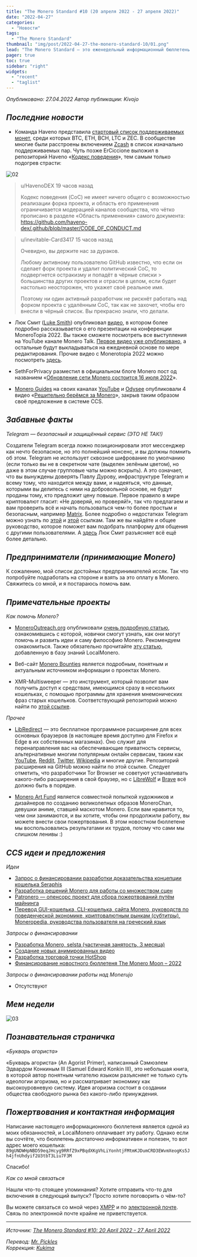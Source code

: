 ```yaml
---
title: "The Monero Standard #10 (20 апреля 2022 - 27 апреля 2022)"
date: "2022-04-27"
categories:
  - "Новости"
tags:
  - "The Monero Standard"
thumbnail: "img/post/2022-04-27-the-monero-standard-10/01.png"  
lead: "The Monero Standard — это еженедельный информационный бюллетень от p2p торговой платформы LocalMonero обо всём, что касается Monero."
pager: true
toc: true
sidebar: "right"
widgets:
  - "recent"
  - "taglist"
---
```


_Опубликовано: 27.04.2022_
_Автор публикации: Kivojo_

## _Последние новости_

- Команда Haveno представила [стартовый список поддерживаемых монет](https://nitter.net/HavenoDEX/status/1518191323899170816#m), среди которых BTC, ETH, BCH, LTC и ZEC. В сообществе многие были расстроены включением [Zcash](https://moneroinfodump.neocities.org/#ZcashBlackpill) в список изначально поддерживаемых пар. Чуть позже ErCiccione выложил в репозиторий Haveno «[Кодекс поведения](https://github.com/haveno-dex/.github/blob/master/CODE_OF_CONDUCT.md)», тем самым только подогрев страсти:

![02](/img/post/2022-04-27-the-monero-standard-10/02.png)

> u/HavenoDEX 19 часов назад
>
> Кодекс поведения (CoC) не имеет ничего общего с возможностью реализации форка проекта, и область его применения ограничивается модерацией каналов сообщества, что чётко прописано в разделе «Область применения» самого документа: https://github.com/haveno-dex/.github/blob/master/CODE_OF_CONDUCT.md

> u/inevitable-Card3417 15 часов назад  
>
> Очевидно, вы держите нас за дураков.  
>
> Любому активному пользователю GitHub известно, что если он сделает форк проекта и удалит политический CoC, то подвергнется остракизму и попадёт в чёрные списки > большинства других проектов и отрасли в целом, если будет настолько неосторожен, что укажет своё реальное имя.  
>
> Поэтому ни один активный разработчик не рискнёт работать над форком проекта с удалённым CoC, так как не захочет, чтобы его внесли в чёрный список. Вы прекрасно знали, что делали.

- Люк Смит ([Luke Smith](https://lukesmith.xyz/)) опубликовал [видео](https://videos.lukesmith.xyz/w/eHVrtr7FXrWoeSjHAv2au3), в котором более подробно рассказывается о его презентации на конференции MoneroTopia 2022. Вы также сможете посмотреть все выступления на YouTube канале Monero Talk. [Первое видео уже опубликовано](https://yewtu.be/watch?v=EauJMXqThFk&list=PLfJ_JjSwYaa-dDCLHpwZaDxmT0RNHIafg&index=0), а остальные будут выкладываться на ежедневной основе по мере редактирования. Прочие видео с Monerotopia 2022 можно посмотреть [здесь](https://yewtu.be/playlist?list=PLfJ_JjSwYaa-dDCLHpwZaDxmT0RNHIafg).

- SethForPrivacy разместил в официальном блоге Monero пост од названием «[Обновление сети Monero состоится 16 июля 2022](https://www.getmonero.org/2022/04/20/network-upgrade-july-2022.html)».

- [Monero Guides](https://moneroguides.org/) на своих каналах [YouTube](https://yewtu.be/channel/UCWeGibnI0h07pIPiX945DBg) и [Odysee](https://lbry.bcow.xyz/@moneroguides) опубликовали 4 видео «[Решительно берёмся за Monero](https://yewtu.be/playlist?list=PLcyDcJ4lpDVBpsnI-fbkB-7O4M63VIA2g)», закрыв таким образом своё предложение в системе CCS.

## _Забавные факты_

*Telegram — безопасный и защищённый сервис (ЭТО НЕ ТАК!)*

Создатели Telegram всегда ложно позиционировали этот мессенджер как нечто безопасное, но это полнейший нонсенс, и вы должны помнить об этом. Telegram не использует сквозное шифрование по умолчанию (если только вы не в секретном чате (выделен зелёным цветом), но даже в этом случае групповые чаты можно вскрыть). А это означает, что вы вынуждены доверять Павлу Дурову, инфраструктуре Telegram и всему тому, что находится между вами, и надеяться, что данные, которыми вы делитесь с ними на добровольной основе, не будут проданы тому, кто предложит цену повыше. Первое правило в мире криптовалют гласит: «Не доверяй, но проверяй!», так что предлагаем и вам проверить всё и начать пользоваться чем-то более простым и безопасным, например [Matrix](https://matrix.org/). Более подробно о недостатках Telegram можно узнать по [этой](https://securechatguide.org/centralizedapps.html#telegram) и [этой](https://securechatguide.org/) ссылкам. Там же вы найдёте и общее руководство, которое поможет вам подобрать платформу для общения с другими пользователями. А [здесь](https://yewtu.be/watch?v=qBTsUVrCDAQ) Люк Смит разъясняет всё ещё более детально.

## _Предприниматели (принимающие Monero)_

К сожалению, мой список достойных предпринимателей иссяк. Так что попробуйте подработать на стороне и взять за это оплату в Monero. Свяжитесь со мной, и я постараюсь помочь вам.

## _Примечательные проекты_

*Как помочь Monero?*

* [MoneroOutreach.org](https://monerooutreach.org/) опубликовали [очень подробную статью](https://www.monerooutreach.org/stories/getting-started-helping-monero.php), ознакомившись с которой, новички смогут узнать, как они могут помочь и развить идеи и саму философию Monero. Рекомендуем ознакомиться. Также обязательно прочитайте [эту статью](https://localmonero.co/nojs/knowledge/contributing-to-monero), добавленную в базу знаний LocalMonero.

* Веб-сайт [Monero Bounties](https://bounties.monero.social/) является подробным, понятным и актуальным источником информации о проектах Monero.

* XMR-Multisweeper — это инструмент, который позволит вам получить доступ к средствам, имеющимся сразу в нескольких кошельках, с помощью программы для хранения мнемонических фраз старых кошельков. Соответствующий репозиторий можно найти по [этой ссылке](https://github.com/benevanoff/xmr-multisweeper).

*Прочее*

* [LibRedirect](https://libredirect.github.io/) — это бесплатное программное расширение для всех основных браузеров (в настоящее время доступно для Firefox и Edge в их собственных магазинах). Оно служит для перенаправления вас на обеспечивающие приватность сервисы, альтернативные многим популярным онлайн сервисам, таким как [YouTube](https://yewtu.be/), [Reddit](https://libredd.it/), [Twitter](https://nitter.net/), [Wikipedia](https://wikiless.org/) и многие другие. Репозиторий расширения на GitHub можно найти по этой ссылке. Следует отметить, что разработчики Tor Browser не советуют устанавливать какого-либо расширения в свой браузер, но с [LibreWolf](https://librewolf.net/) и [Brave](https://brave.com/) всё должно быть в порядке.

* [Monero Art Fund](https://monerochan.art/) является совместной попыткой художников и дизайнеров по созданию великолепных образов MoneroChan, девушки аниме, ставшей маскотом Monero. Если вам нравится то, чем они занимаются, и вы хотите, чтобы они продолжили работу, вы можете внести свои пожертвования. В этом новостном бюллетене мы воспользовались результатами их трудов, потому что сами мы слишком ленивы :)

## _CCS идеи и предложения_

*Идеи*

- [Запрос о финансировании разработки доказательства концепции кошелька Seraphis](https://repo.getmonero.org/monero-project/ccs-proposals/-/merge_requests/314)
- [Разработка решений Monero для работы со множеством сцен](https://repo.getmonero.org/monero-project/ccs-proposals/-/merge_requests/311)
- [Patronero — опенсорс проект для сбора пожертвований путём майнинга](https://repo.getmonero.org/monero-project/ccs-proposals/-/merge_requests/310)
- [Перевод GUI-кошелька, CLI-кошелька, сайта Monero, руководств по поведенческой экономике, криптовалютным рынкам (субтитры), Moneropedia, руководства пользователя на греческий язык](https://repo.getmonero.org/monero-project/ccs-proposals/-/merge_requests/296)

*Запросы о финансировании*

- [Разработка Monero, selsta (частичная занятость, 3 месяца)](https://repo.getmonero.org/monero-project/ccs-proposals/-/merge_requests/312)
- [Создание новых анимированных видео](https://ccs.getmonero.org/proposals/savandra-videos-for-monero.html)
- [Разработка торговой точки HotShop](https://repo.getmonero.org/monero-project/ccs-proposals/-/merge_requests/307)
- [Финансирование новостного бюллетеня The Monero Moon – 2022](https://ccs.getmonero.org/proposals/The-Monero-Moon-CCS-Proposal-March2022-John-Foss.html)

*Запросы о финансировании работы над Monerujo*

* Отсутствуют

## *Мем недели*

![03](/img/post/2022-04-27-the-monero-standard-10/03.png)

## _Познавательная страничка_

*«Букварь агориста»*

«Букварь агориста» (An Agorist Primer), написанный Сэмюэлем Эдвардом Конкиным III (Samuel Edward Konkin III), это небольшая книга, в которой автор понятным читателю языком разъясняет не только суть идеологии агоризма, но и рассматривает экономику как высокоуровневую систему. Идея агоризма состоит в создании общества свободного рынка без какого-либо принуждения.

## _Пожертвования и контактная информация_

Написание настоящего информационного бюллетеня является одной из моих обязанностей, и LocalMonero оплачивает эту работу. Однако если вы сочтёте, что бюллетень достаточно информативен и полезен, то вот адрес моего кошелька:  
`89gUNDWHpNBD59eqJHcyg9RRfZ9xPBqdXKgVhLiYonhtjFMtmKJDumCRD3EWvmXeogKs5Jh4jfnUhdyif2U3tbT3Liu7F3M`

Спасибо!

*Как со мной связаться*

Нашли что-то стоящее упоминания? Хотите отправить что-то для включения в следующий выпуск? Просто хотите поговорить о чём-то?

Вы можете связаться со мной через [XMPP](xmpp:hatchbacks@disroot.org) и по [электронной почте](hatchbacks@disroot.org). Связь по электронной почте крайне не приветствуется.

---

_Источник: [The Monero Standard #10: 20 April 2022 - 27 April 2022](https://localmonero.co/the-monero-standard/weekly/10)_

_Перевод: [Mr. Pickles](https://t.me/v1docq47)_  
_Коррекция: [Kukima](https://t.me/Kukima)_
